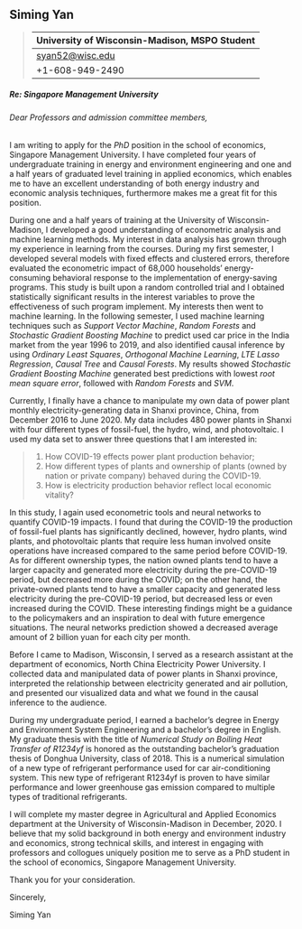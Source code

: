 ## Siming Yan

> | University of Wisconsin-Madison, MSPO Student |
> | --------------------------------------------- |
> | syan52@wisc.edu                               |
> | +1-608-949-2490                               |

##### Re: Singapore Management University

###### Dear Professors and admission committee members,

I am writing to apply for the *PhD* position in the school of economics, Singapore Management University. I have completed four years of undergraduate training in energy and environment engineering and one and a half years of graduated level training in applied economics, which enables me to have an excellent understanding of both energy industry and economic analysis techniques, furthermore makes me a great fit for this position.

During one and a half years of training at the University of Wisconsin-Madison, I developed a good understanding of econometric analysis and machine learning methods. My interest in data analysis has grown through my experience in learning from the courses. During my first semester, I developed several models with fixed effects and clustered errors, therefore evaluated the econometric impact of 68,000 households’ energy-consuming behavioral response to the implementation of energy-saving programs. This study is built upon a random controlled trial and I obtained statistically significant results in the interest variables to prove the effectiveness of such program implement. My interests then went to machine learning. In the following semester, I used machine learning techniques such as *Support Vector Machine*, *Random Forests* and *Stochastic Gradient Boosting Machine* to predict used car price in the India market from the year 1996 to 2019, and also identified causal inference by using *Ordinary Least Squares*, *Orthogonal Machine Learning*, *LTE Lasso Regression*, *Causal Tree* and *Causal Forests*. My results showed *Stochastic Gradient Boosting Machine* generated best predictions with lowest *root mean square error*, followed with *Random Forests* and *SVM*.

Currently, I finally have a chance to manipulate my own data of power plant monthly electricity-generating data in Shanxi province, China, from December 2016 to June 2020. My data includes 480 power plants in Shanxi with four different types of fossil-fuel, the hydro, wind, and photovoltaic. I used my data set to answer three questions that I am interested in:

> 1. How COVID-19 effects power plant production behavior;
> 2. How different types of plants and ownership of plants (owned by nation or private company) behaved during the COVID-19.
> 3. How is electricity production behavior reflect local economic vitality?

In this study, I again used econometric tools and neural networks to quantify COVID-19 impacts. I found that during the COVID-19 the production of fossil-fuel plants has significantly declined, however, hydro plants, wind plants, and photovoltaic plants that require less human involved onsite operations have increased compared to the same period before COVID-19. As for different ownership types, the nation owned plants tend to have a larger capacity and generated more electricity during the pre-COVID-19 period, but decreased more during the COVID; on the other hand, the private-owned plants tend to have a smaller capacity and generated less electricity during the pre-COVID-19 period, but decreased less or even increased during the COVID. These interesting findings might be a guidance to the policymakers and an inspiration to deal with future emergence situations. The neural networks prediction showed a decreased average amount of 2 billion yuan for each city per month.

Before I came to Madison, Wisconsin, I served as a research assistant at the department of economics, North China Electricity Power University. I collected data and manipulated data of power plants in Shanxi province, interpreted the relationship between electricity generated and air pollution, and presented our visualized data and what we found in the causal inference to the audience.

During my undergraduate period, I earned a bachelor’s degree in Energy and Environment System Engineering and a bachelor’s degree in English. My graduate thesis with the title of *Numerical Study on Boiling Heat Transfer of R1234yf* is honored as the outstanding bachelor’s graduation thesis of Donghua University, class of 2018. This is a numerical simulation of a new type of refrigerant performance used for car air-conditioning system. This new type of refrigerant R1234yf is proven to have similar performance and lower greenhouse gas emission compared to multiple types of traditional refrigerants.

I will complete my master degree in Agricultural and Applied Economics department at the University of Wisconsin-Madison in December, 2020. I believe that my solid background in both energy and environment industry and economics, strong technical skills, and interest in engaging with professors and collogues uniquely position me to serve as a  PhD student in the school of economics, Singapore Management University.

Thank you for your consideration.



Sincerely,

Siming Yan
